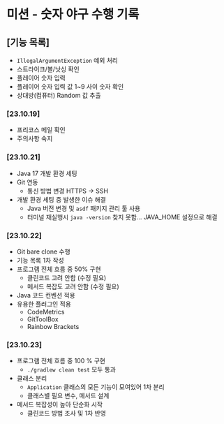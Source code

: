 # 미션 - 숫자 야구 수행 기록

## [기능 목록]

- `IllegalArgumentException` 예외 처리
- 스트라이크/볼/낫싱 확인
- 플레이어 숫자 입력
- 플레이어 숫자 입력 값 1~9 사이 숫자 확인
- 상대방(컴퓨터) Random 값 추출

### [23.10.19]

- 프리코스 메일 확인
- 주의사항 숙지

### [23.10.21]

- Java 17 개발 환경 세팅
- Git 연동
    - 통신 방법 변경 HTTPS → SSH
- 개발 환경 세팅 중 발생한 이슈 해결
    - Java 버전 변경 및 `asdf` 패키지 관리 툴 사용
    - 터미널 재실행시 `java -version` 찾지 못함... JAVA_HOME 설정으로 해결

### [23.10.22]

- Git bare clone 수행
- 기능 목록 1차 작성
- 프로그램 전체 흐름 중 50% 구현
    - 클린코드 고려 안함 (수정 필요)
    - 메서드 복잡도 고려 안함 (수정 필요)
- Java 코드 컨벤션 적용
- 유용한 플러그인 적용
    - CodeMetrics
    - GitToolBox
    - Rainbow Brackets

### [23.10.23]

- 프로그램 전체 흐름 중 100 % 구현
    - `./gradlew clean test` 모두 통과
- 클래스 분리
    - `Application` 클래스의 모든 기능이 모여있어 1차 분리
    - 클래스별 필요 변수, 메서드 설계
- 메서드 복잡성이 높아 단순화 시작
    - 클린코드 방법 조사 및 1차 반영